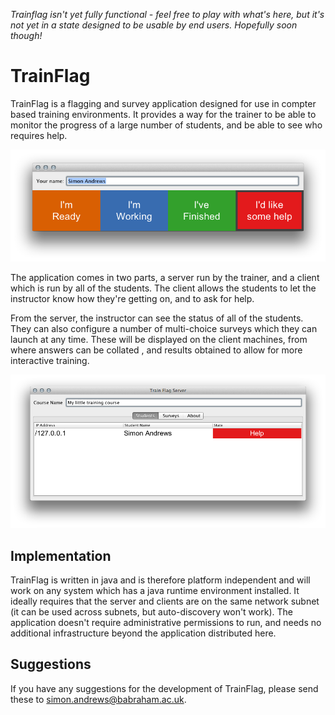 _Trainflag isn't yet fully functional - feel free to play with what's here, but it's not yet in a state designed to be usable by end users.  Hopefully soon though!_

# TrainFlag
TrainFlag is a flagging and survey application designed for use in compter based training environments.  It provides a way for the trainer to be able to monitor the progress of a large number of students, and be able to see who requires help.

![TrainFlag Client](/images/trainflag_client.png)

The application comes in two parts, a server run by the trainer, and a client which is run by all of the students.  The client allows the students to let the instructor know how they're getting on, and to ask for help.

From the server, the instructor can see the status of all of the students.  They can also configure a number of multi-choice surveys which they can launch at any time.  These will be displayed on the client machines, from where answers can be collated , and results obtained to allow for more interactive training.

![TrainFlag Server](/images/trainflag_server.png)

## Implementation
TrainFlag is written in java and is therefore platform independent and will work on any system which has a java runtime environment installed.  It ideally requires that the server and clients are on the same network subnet (it can be used across subnets, but auto-discovery won't work).  The application doesn't require administrative permissions to run, and needs no additional infrastructure beyond the application distributed here.

## Suggestions
If you have any suggestions for the development of TrainFlag, please send these to simon.andrews@babraham.ac.uk.
